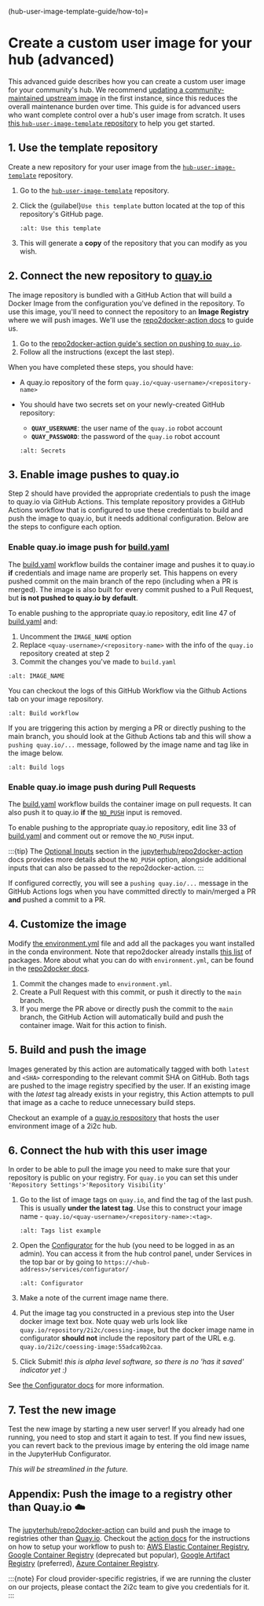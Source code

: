 (hub-user-image-template-guide/how-to)=
# Create a custom user image for your hub (advanced)

This advanced guide describes how you can create a custom user image for your community's hub. We recommend [updating a community-maintained upstream image](./update-community-image.md) in the first instance, since this reduces the overall maintenance burden over time. This guide is for advanced users who want complete control over a hub's user image from scratch. It uses [this `hub-user-image-template` repository](https://github.com/2i2c-org/hub-user-image-template) to help you get started.

## 1. Use the template repository

Create a new repository for your user image from the [`hub-user-image-template`](https://github.com/2i2c-org/hub-user-image-template) repository.

1. Go to the [`hub-user-image-template`](https://github.com/2i2c-org/hub-user-image-template) repository.
2. Click the {guilabel}`Use this template` button located at the top of this repository's GitHub page.

   ```{figure} ../../../images/use-template.png
   :alt: Use this template
   ```
3. This will generate a **copy** of the repository that you can modify as you wish.

## 2. Connect the new repository to [quay.io](https://quay.io/)

The image repository is bundled with a GitHub Action that will build a Docker Image from the configuration you've defined in the repository.
To use this image, you'll need to connect the repository to an **Image Registry** where we will push images.
We'll use the [repo2docker-action docs](https://github.com/jupyterhub/repo2docker-action) to guide us.

1. Go to the [repo2docker-action guide's section on pushing to `quay.io`](https://github.com/jupyterhub/repo2docker-action#push-repo2docker-image-to-quayio).
2. Follow all the instructions (except the last step).

When you have completed these steps, you should have:

- A quay.io repository of the form `quay.io/<quay-username>/<repository-name>`
- You should have two secrets set on your newly-created GitHub repository:
  - **`QUAY_USERNAME`**: the user name of the `quay.io` robot account
  - **`QUAY_PASSWORD`**: the password of the `quay.io` robot account

  ```{figure} ../../../images/secrets.png
  :alt: Secrets
  ```

## 3. Enable image pushes to quay.io

Step 2 should have provided the appropriate credentials to push the image to quay.io via GitHub Actions.
This template repository provides a GitHub Actions workflow that is configured to use these credentials to build and push the image to quay.io, but it needs additional configuration. 
Below are the steps to configure each option.

### Enable quay.io image push for [build.yaml](https://github.com/2i2c-org/hub-user-image-template/blob/main/.github/workflows/build.yaml)

The [build.yaml](https://github.com/2i2c-org/hub-user-image-template/blob/main/.github/workflows/build.yaml) workflow builds the container image and pushes it to quay.io **if** credentials and image name are properly set.
This happens on every pushed commit on the main branch of the repo (including when a PR is merged).
The image is also built for every commit pushed to a Pull Request, but **is not pushed to quay.io by default**.

To enable pushing to the appropriate quay.io repository, edit line 47 of [build.yaml](https://github.com/2i2c-org/hub-user-image-template/blob/main/.github/workflows/build.yaml#L46-L47) and:

1. Uncomment the `IMAGE_NAME` option
2. Replace `<quay-username>/<repository-name>` with the info of the `quay.io` repository created at step 2
3. Commit the changes you've made to `build.yaml`

```{figure} ../../../images/image-name-in-build-workflow.png
:alt: IMAGE_NAME
```

You can checkout the logs of this GitHub Workflow via the Github Actions tab on your image repository.

```{figure} ../../../images/build-workflow.png
:alt: Build workflow
```

If you are triggering this action by merging a PR or directly pushing to the main branch, you should look at the Github Actions tab and this will show a `pushing quay.io/...` message, followed by the image name and tag like in the image below.

```{figure} ../../../images/pushing-to-registry-job-step.png
:alt: Build logs
```

### Enable quay.io image **push** during Pull Requests

The [build.yaml](https://github.com/2i2c-org/hub-user-image-template/blob/main/.github/workflows/build.yaml) workflow builds the container image on pull requests.
It can also push it to quay.io **if** the [`NO_PUSH`](https://github.com/jupyterhub/repo2docker-action#optional-inputs) input is removed.

To enable pushing to the appropriate quay.io repository, edit line 33 of [build.yaml](https://github.com/2i2c-org/hub-user-image-template/blob/main/.github/workflows/build.yaml#L32-L33) and comment out or remove the `NO_PUSH` input.

:::{tip}
The [Optional Inputs](https://github.com/jupyterhub/repo2docker-action#optional-inputs) section in the [jupyterhub/repo2docker-action](https://github.com/jupyterhub/repo2docker-action) docs provides more details about the `NO_PUSH` option, alongside additional inputs that can also be passed to the repo2docker-action.
:::

If configured correctly, you will see a `pushing quay.io/...` message in the GitHub Actions logs when you have committed directly to main/merged a PR **and** pushed a commit to a PR.

## 4. Customize the image

Modify [the environment.yml](https://github.com/2i2c-org/hub-user-image-template/blob/main/environment.yml) file and add all the packages you want installed in the conda environment.
Note that repo2docker already installs [this list](https://github.com/jupyterhub/repo2docker/blob/HEAD/repo2docker/buildpacks/conda/environment.yml) of packages.
More about what you can do with `environment.yml`, can be found in the [repo2docker docs](https://repo2docker.readthedocs.io/en/latest/config_files.html#environment-yml-install-a-conda-environment).

1. Commit the changes made to `environment.yml`.
2. Create a Pull Request with this commit, or push it directly to the `main` branch.
3. If you merge the PR above or directly push the commit to the `main` branch, the GitHub Action will automatically build and push the container image. Wait for this action to finish.

## 5. Build and push the image

Images generated by this action are automatically tagged with both `latest` and `<SHA>` corresponding to the relevant commit SHA on GitHub.
Both tags are pushed to the image registry specified by the user.
If an existing image with the *latest* tag already exists in your registry, this Action attempts to pull that image as a cache to reduce unnecessary build steps.

Checkout an example of a [quay.io respository](https://quay.io/repository/2i2c/coessing-image?tab=tags) that hosts the user environment image of a 2i2c hub.

## 6. Connect the hub with this user image

In order to be able to pull the image you need to make sure that your repository is public on your registry. For `quay.io` you can set this under `'Repository Settings'>'Repository Visibility'`

1. Go to the list of image tags on `quay.io`, and find the tag of the last push.
   This is usually **under the latest tag**.
   Use this to construct your image name - `quay.io/<quay-username>/<repository-name>:<tag>`.

   ```{figure} ../../../images/coessing-image-quay.png
   :alt: Tags list example
   ```
2. Open the [Configurator](https://pilot.2i2c.org/en/latest/admin/howto/configurator.html) for the hub (you need to be logged in as an admin).
   You can access it from the hub control panel, under Services in the top bar or by going to `https://<hub-address>/services/configurator/`
 
   ```{figure} ../../../images/configurator.png
   :alt: Configurator
   ```
3. Make a note of the current image name there.
4. Put the image tag you constructed in a previous step into the User docker image text box. Note quay web urls look like `quay.io/repository/2i2c/coessing-image`, but the docker image name in configurator **should not** include the repository part of the URL e.g. `quay.io/2i2c/coessing-image:55adca9b2caa`.
5. Click Submit! *this is alpha level software, so there is no 'has it saved' indicator yet :)*

See [the Configurator docs](https://pilot.2i2c.org/en/latest/admin/howto/configurator.html) for more information.

## 7. Test the new image

Test the new image by starting a new user server!
If you already had one running, you need to stop and start it again to test.
If you find new issues, you can revert back to the previous image by entering the old image name in the JupyterHub Configurator.

*This will be streamlined in the future.*

## Appendix: Push the image to a registry other than Quay.io :cloud:

The [jupyterhub/repo2docker-action](https://github.com/jupyterhub/repo2docker-action) can build and push the image to registries other than [Quay.io](https://quay.io/).
Checkout the [action docs](https://github.com/jupyterhub/repo2docker-action/blob/master/README.md) for the instructions on how to setup your workflow to push to: [AWS Elastic Container Registry](https://github.com/jupyterhub/repo2docker-action#push-repo2docker-image-to-amazon-ecr), [Google Container Registry](https://github.com/jupyterhub/repo2docker-action#push-repo2docker-image-to-google-container-registry) (deprecated but popular), [Google Artifact Registry](https://github.com/jupyterhub/repo2docker-action#push-repo2docker-image-to-google-artifact-registry) (preferred), [Azure Container Registry](https://github.com/jupyterhub/repo2docker-action#push-repo2docker-image-to-azure-container-registry).

:::{note}
For cloud provider-specific registries, if we are running the cluster on our projects, please contact the 2i2c team to give you credentials for it.
:::
